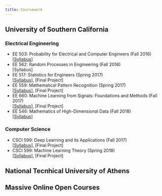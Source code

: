 ```yaml
---
title: Coursework
---
```


## University of Southern California
### Electrical Engineering
* EE 503: Probability for Electrical and Computer Engineers (Fall 2016)  
[[Syllabus](/assets/syl_ee503.pdf)]
* EE 562: Random Processes in Engineering (Fall 2016)  
[Syllabus] 
* EE 517: Statistics for Engineers (Spring 2017)  
[[Syllabus](/assets/syl_ee517.pdf)], [Final Project] 
* EE 559: Mathematical Pattern Recognition (Spring 2017)  
[[Syllabus](/assets/syl_ee559.pdf)], [Final Project]
* EE 660: Machine Learning from Signals: Foundations and Methods (Fall 2017)  
[[Syllabus](/assets/syl_ee660.pdf)], [Final Project] 
* EE 546: Mathematics of High-Dimensional Data (Fall 2018)  
[[Syllabus](/assets/syl_ee546.pdf)]

### Computer Science
* CSCI 599: Deep Learning and its Applications (Fall 2017)  
[[Syllabus](/assets/syl_ee599.pdf)], [Final Project] 
* CSCI 599: Machine Learning Theory (Spring 2018)  
[[Syllabus](http://www.iliasdiakonikolas.org/teaching/Spring18/CSCI599.html)], [Final Project]

## National Tecnhical University of Athens

## Massive Online Open Courses
